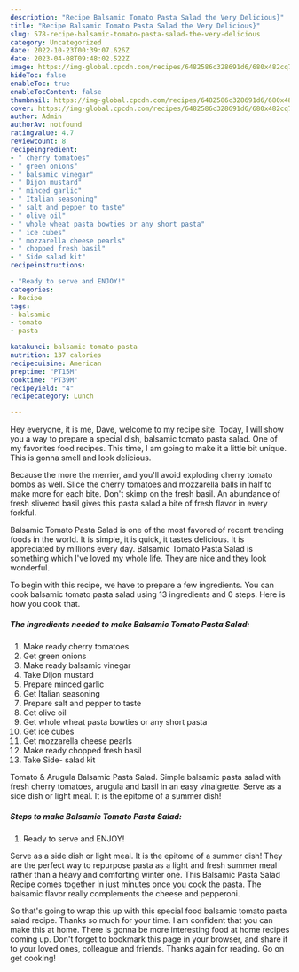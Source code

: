 ```yaml
---
description: "Recipe Balsamic Tomato Pasta Salad the Very Delicious}"
title: "Recipe Balsamic Tomato Pasta Salad the Very Delicious}"
slug: 578-recipe-balsamic-tomato-pasta-salad-the-very-delicious
category: Uncategorized
date: 2022-10-23T00:39:07.626Z
date: 2023-04-08T09:48:02.522Z
image: https://img-global.cpcdn.com/recipes/6482586c328691d6/680x482cq70/balsamic-tomato-pasta-salad-recipe-main-photo.jpg
hideToc: false
enableToc: true
enableTocContent: false
thumbnail: https://img-global.cpcdn.com/recipes/6482586c328691d6/680x482cq70/balsamic-tomato-pasta-salad-recipe-main-photo.jpg
cover: https://img-global.cpcdn.com/recipes/6482586c328691d6/680x482cq70/balsamic-tomato-pasta-salad-recipe-main-photo.jpg
author: Admin
authorAv: notfound
ratingvalue: 4.7
reviewcount: 8
recipeingredient:
- " cherry tomatoes"
- " green onions"
- " balsamic vinegar"
- " Dijon mustard"
- " minced garlic"
- " Italian seasoning"
- " salt and pepper to taste"
- " olive oil"
- " whole wheat pasta bowties or any short pasta"
- " ice cubes"
- " mozzarella cheese pearls"
- " chopped fresh basil"
- " Side salad kit"
recipeinstructions:

- "Ready to serve and ENJOY!"
categories:
- Recipe
tags:
- balsamic
- tomato
- pasta

katakunci: balsamic tomato pasta 
nutrition: 137 calories
recipecuisine: American
preptime: "PT15M"
cooktime: "PT39M"
recipeyield: "4"
recipecategory: Lunch

---
```



Hey everyone, it is me, Dave, welcome to my recipe site. Today, I will show you a way to prepare a special dish, balsamic tomato pasta salad. One of my favorites food recipes. This time, I am going to make it a little bit unique. This is gonna smell and look delicious.

Because the more the merrier, and you&#39;ll avoid exploding cherry tomato bombs as well. Slice the cherry tomatoes and mozzarella balls in half to make more for each bite. Don&#39;t skimp on the fresh basil. An abundance of fresh slivered basil gives this pasta salad a bite of fresh flavor in every forkful.

Balsamic Tomato Pasta Salad is one of the most favored of recent trending foods in the world. It is simple, it is quick, it tastes delicious. It is appreciated by millions every day. Balsamic Tomato Pasta Salad is something which I've loved my whole life. They are nice and they look wonderful.


To begin with this recipe, we have to prepare a few ingredients. You can cook balsamic tomato pasta salad using 13 ingredients and 0 steps. Here is how you cook that.

<!--inarticleads1-->

##### The ingredients needed to make Balsamic Tomato Pasta Salad:

1. Make ready  cherry tomatoes
1. Get  green onions
1. Make ready  balsamic vinegar
1. Take  Dijon mustard
1. Prepare  minced garlic
1. Get  Italian seasoning
1. Prepare  salt and pepper to taste
1. Get  olive oil
1. Get  whole wheat pasta bowties or any short pasta
1. Get  ice cubes
1. Get  mozzarella cheese pearls
1. Make ready  chopped fresh basil
1. Take  Side- salad kit


Tomato &amp; Arugula Balsamic Pasta Salad. Simple balsamic pasta salad with fresh cherry tomatoes, arugula and basil in an easy vinaigrette. Serve as a side dish or light meal. It is the epitome of a summer dish! 

<!--inarticleads2-->

##### Steps to make Balsamic Tomato Pasta Salad:


1. Ready to serve and ENJOY!

Serve as a side dish or light meal. It is the epitome of a summer dish! They are the perfect way to repurpose pasta as a light and fresh summer meal rather than a heavy and comforting winter one. This Balsamic Pasta Salad Recipe comes together in just minutes once you cook the pasta. The balsamic flavor really complements the cheese and pepperoni. 

So that's going to wrap this up with this special food balsamic tomato pasta salad recipe. Thanks so much for your time. I am confident that you can make this at home. There is gonna be more interesting food at home recipes coming up. Don't forget to bookmark this page in your browser, and share it to your loved ones, colleague and friends. Thanks again for reading. Go on get cooking!
